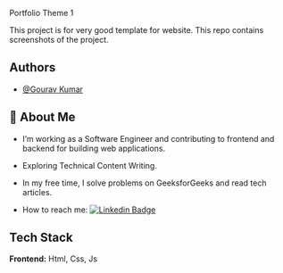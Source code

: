 Portfolio Theme 1

This project is for very good template for website. This repo contains screenshots of the project.
## Authors
- [@Gourav Kumar](https://gourav-portfolio.netlify.app/index.html)


## 🚀 About Me
- I’m working as a Software Engineer and contributing to frontend and backend for building web applications.

- Exploring Technical Content Writing.

- In my free time, I solve problems on GeeksforGeeks and read tech articles.

- How to reach me: [![Linkedin Badge](https://img.shields.io/badge/-Gourav-blue?style=flat&logo=Linkedin&logoColor=white)](https://www.linkedin.com/in/gourav-kumar-1251211a3/)


## Tech Stack

**Frontend:** Html, Css, Js



